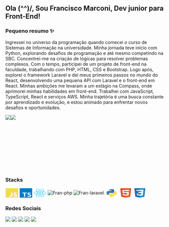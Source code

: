 ## Ola (^^)/, Sou Francisco Marconi, Dev junior para Front-End!
### Pequeno resumo ✨
Ingressei no universo da programação quando comecei o curso de Sistemas de Informação na universidade. Minha jornada teve início com Python, explorando desafios de programação e até mesmo competindo na SBC. Concentrei-me na criação de lógicas para resolver problemas complexos. Com o tempo, participei de um projeto de front-end na faculdade, trabalhando com PHP, HTML, CSS e Bootstrap. Logo após, explorei o framework Laravel e dei meus primeiros passos no mundo do React, desenvolvendo uma pequena API com Laravel e o front-end em React. Minhas ambições me levaram a um estágio na Compass, onde aprimorei minhas habilidades em front-end. Trabalhei com JavaScript, TypeScript, React e serviços AWS. Minha trajetória é uma busca constante por aprendizado e evolução, e estou animado para enfrentar novos desafios e oportunidades. 

<div style="display: flex">
  <img height="170em" src="https://github-readme-stats.vercel.app/api?username=ProBeta12&show_icons=true&theme=tokyonight" />
  <img height="170em" src="https://github-readme-stats.vercel.app/api/top-langs/?username=ProBeta12&hide_progress=true&show_icons=true&theme=tokyonight" />
</div>

### Stacks
<div style="display: inline_block">
  <img align="center" alt="Fran-Js" height="30" width="40" src="https://raw.githubusercontent.com/devicons/devicon/master/icons/javascript/javascript-plain.svg">
  <img align="center" alt="Fran-Ts" height="30" width="40" src="https://raw.githubusercontent.com/devicons/devicon/master/icons/typescript/typescript-plain.svg">
  <img align="center" alt="Fran-React" height="30" width="40" src="https://raw.githubusercontent.com/devicons/devicon/master/icons/react/react-original.svg">
  <img align="center" alt="Fran-php" height="30" width="40" src="https://cdn.icon-icons.com/icons2/2415/PNG/512/php_plain_logo_icon_146397.png">
  <img align="center" alt="Fran-laravel" height="30" width="40" src="https://cdn.worldvectorlogo.com/logos/laravel-2.svg">
  <img align="center" alt="Fran-Python" height="30" width="40" src="https://raw.githubusercontent.com/devicons/devicon/master/icons/python/python-original.svg">
  <img align="center" alt="Fran-HTML" height="30" width="40" src="https://raw.githubusercontent.com/devicons/devicon/master/icons/html5/html5-original.svg">
  <img align="center" alt="Fran-CSS" height="30" width="40" src="https://raw.githubusercontent.com/devicons/devicon/master/icons/css3/css3-original.svg">
</div>

### Redes Sociais
<div> 
  <a href="https://www.linkedin.com/in/francisco-marconi-257a93252" target="_blank"><img src="https://img.shields.io/badge/-LinkedIn-%230077B5?style=for-the-badge&logo=linkedin&logoColor=white" target="_blank"></a> 
  <a href = "mailto:franciscomarconi19@gmail.com"><img src="https://img.shields.io/badge/-Gmail-EA4335?style=for-the-badge&logo=gmail&logoColor=white" target="_blank"></a>
  <a href="https://instagram.com/fran_marconi_s2" target="_blank"><img src="https://img.shields.io/badge/-Instagram-%23E4405F?style=for-the-badge&logo=instagram&logoColor=white" target="_blank"></a>
  <a href="https://www.facebook.com/franciscomarconi.vieiranunes" target="_blank"><img src="https://img.shields.io/badge/-facebook-3b5998?style=for-the-badge&logo=facebook&logoColor=white" target="_blank"></a> 
 <a href="https://discord.gg/projetobeta" target="_blank"><img src="https://img.shields.io/badge/Discord-7289DA?style=for-the-badge&logo=discord&logoColor=white" target="_blank"></a> 
</div>
